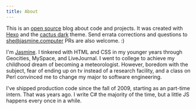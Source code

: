 ```yaml
---
title: About
---
```


This is an [open source](https://github.com/paladique/blog) blog about code and projects.
It was created with [Hexo](https://hexo.io/) and the [cactus dark](https://github.com/probberechts/cactus-dark) theme.
Send errata corrections and questions to she@jasmine.computer
PRs are also welcome. :)

I'm [Jasmine](http://jasminegreenaway.com). I tinkered with HTML and CSS in my younger years through Geocities, MySpace, and LiveJournal. I went to college to achieve my childhood dream of becoming a meteorologist. However, boredom with the subject, fear of ending up on tv instead of a research facility, and a class on Perl convinced me to change my major to software engineering.

I've shipped production code since the fall of 2009, starting as an part-time intern. That was <span id="y"></span> years ago.
I write C# the majority of the time, but a little JS happens every once in a while.  

